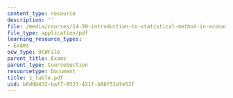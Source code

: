 ```yaml
---
content_type: resource
description: ''
file: /media/courses/14-30-introduction-to-statistical-method-in-economics-spring-2006/b6d0b432baf78523421fb06f51dfe52f_z_table.pdf
file_type: application/pdf
learning_resource_types:
- Exams
ocw_type: OCWFile
parent_title: Exams
parent_type: CourseSection
resourcetype: Document
title: z_table.pdf
uid: b6d0b432-baf7-8523-421f-b06f51dfe52f
---
```

